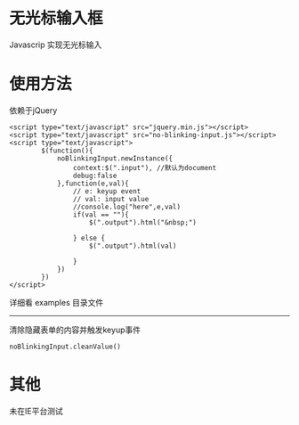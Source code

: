 无光标输入框
=================

Javascrip 实现无光标输入

使用方法
=================
依赖于jQuery

	<script type="text/javascript" src="jquery.min.js"></script>
	<script type="text/javascript" src="no-blinking-input.js"></script>
	<script type="text/javascript">
			$(function(){
				noBlinkingInput.newInstance({
					context:$(".input"), //默认为document
					debug:false
				},function(e,val){
					// e: keyup event
					// val: input value
					//console.log("here",e,val)
					if(val == ""){
						$(".output").html("&nbsp;")
						
					} else {
						$(".output").html(val)
						
					}
				})
			})
	</script>

详细看 examples 目录文件

* * *
清除隐藏表单的内容并触发keyup事件

	noBlinkingInput.cleanValue()
其他
=================
未在IE平台测试